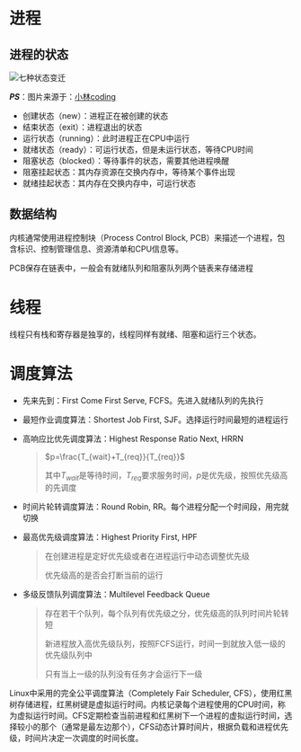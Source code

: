 # 进程

## 进程的状态

![七种状态变迁](https://imagere.oss-cn-beijing.aliyuncs.com/PC_PicGO/20250302011559540.png)

***PS***：图片来源于：[小林coding](https://xiaolincoding.com/os/4_process/process_base.html#%E8%BF%9B%E7%A8%8B%E7%9A%84%E7%8A%B6%E6%80%81)



-   创建状态（new）：进程正在被创建的状态
-   结束状态（exit）：进程退出的状态
-   运行状态（running）：此时进程正在CPU中运行
-   就绪状态（ready）：可运行状态，但是未运行状态，等待CPU时间
-   阻塞状态（blocked）：等待事件的状态，需要其他进程唤醒
-   阻塞挂起状态：其内存资源在交换内存中，等待某个事件出现
-   就绪挂起状态：其内存在交换内存中，可运行状态

## 数据结构

内核通常使用进程控制块（Process Control Block, PCB）来描述一个进程，包含标识、控制管理信息、资源清单和CPU信息等。

PCB保存在链表中，一般会有就绪队列和阻塞队列两个链表来存储进程

# 线程

线程只有栈和寄存器是独享的，线程同样有就绪、阻塞和运行三个状态。

# 调度算法

-   先来先到：First Come First Serve, FCFS。先进入就绪队列的先执行

-   最短作业调度算法：Shortest Job First, SJF。选择运行时间最短的进程运行

-   高响应比优先调度算法：Highest Response Ratio Next, HRRN

    >   $p=\frac{T_{wait}+T_{req}}{T_{req}}$
    >
    >   其中$T_{wait}$是等待时间，$T_{req}$要求服务时间，$p$是优先级，按照优先级高的先调度

-   时间片轮转调度算法：Round Robin, RR。每个进程分配一个时间段，用完就切换

-   最高优先级调度算法：Highest Priority First, HPF

    >   在创建进程是定好优先级或者在进程运行中动态调整优先级
    >
    >   优先级高的是否会打断当前的运行

-   多级反馈队列调度算法：Multilevel Feedback Queue

    >   存在若干个队列，每个队列有优先级之分，优先级高的队列时间片轮转短
    >
    >   新进程放入高优先级队列，按照FCFS运行，时间一到就放入低一级的优先级队列中
    >
    >   只有当上一级的队列没有任务才会运行下一级

Linux中采用的完全公平调度算法（Completely Fair Scheduler, CFS），使用红黑树存储进程，红黑树键是虚拟运行时间。内核记录每个进程使用的CPU时间，称为虚拟运行时间。CFS定期检查当前进程和红黑树下一个进程的虚拟运行时间，选择较小的那个（通常是最左边那个），CFS动态计算时间片，根据负载和进程优先级，时间片决定一次调度的时间长度。